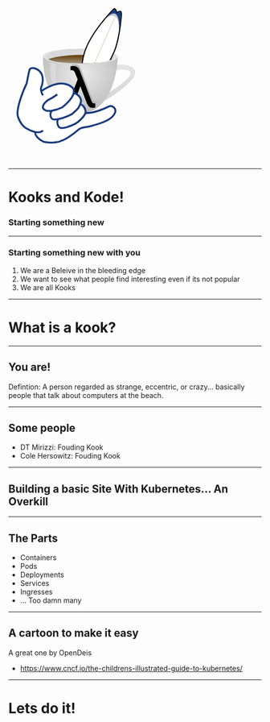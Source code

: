 <svg width="50%" height="50%" viewBox="0 0 6675 8053" fill="none" xmlns="http://www.w3.org/2000/svg">
							<path d="M3728.5 5497C2184.9 5399.8 1817.33 3493.83 1826.5 2553C1825.52 2426 2091 2145.5 3888.5 2140C5326.5 2135.6 5737 2413.5 5762.5 2553C5727.67 3574.83 5272.1 5594.2 3728.5 5497Z" fill="#C4C4C4"/>
							<path d="M3728.5 5497C2184.9 5399.8 1817.33 3493.83 1826.5 2553C1825.52 2426 2091 2145.5 3888.5 2140C5326.5 2135.6 5737 2413.5 5762.5 2553C5727.67 3574.83 5272.1 5594.2 3728.5 5497Z" fill="url(#paint0_radial)"/>
							<path d="M3728.5 5497C2184.9 5399.8 1817.33 3493.83 1826.5 2553C1825.52 2426 2091 2145.5 3888.5 2140C5326.5 2135.6 5737 2413.5 5762.5 2553C5727.67 3574.83 5272.1 5594.2 3728.5 5497Z" stroke="black"/>
							<path d="M2549.5 2846.5C2096.7 2801.3 1883.17 2632.67 1833 2554C1807.83 2503.83 1866.9 2377 2304.5 2271C2670.88 2182.25 3324.83 2153.17 3926.5 2155.06C4223.11 2155.99 4507.02 2164.45 4737.5 2177C5295.9 2207.4 5642.83 2390.67 5746.5 2478.5C5787.33 2503.67 5821.9 2580.4 5633.5 2686C5398 2818 4718.5 2922 3775.5 2922C2832.5 2922 3115.5 2903 2549.5 2846.5Z" fill="#E4E4E4"/>
							<path d="M2488 2922.5L2223.5 2862C2179.33 3361.67 2263 4468 2951 4896C2536.2 4476.8 2469.5 3405.67 2488 2922.5Z" fill="#DADADA"/>
							<path d="M1952.5 2528L1994.5 2477C2210.1 2187.4 3384.67 2145.67 3945 2161C4066 2119 5788.5 2286.5 5635 2528C5481.5 2769.5 5184.5 2760.5 4869 2839C4553.5 2917.5 3378.5 2909 2937 2867C2495.5 2825 2189.5 2737 2069 2667.5C1972.6 2611.9 1951.17 2551.33 1952.5 2528Z" fill="#D8D8D8"/>
							<path d="M3828.5 2458.5C2895.7 2458.5 2291.5 2607.17 2106 2681.5C2296.5 2779 2630.5 2881 3828.5 2899.5C4786.9 2914.3 5323.83 2760.33 5472.5 2681.5C5313.17 2607.17 4761.3 2458.5 3828.5 2458.5Z" fill="#C4C4C4"/>
							<path d="M3828.5 2458.5C2895.7 2458.5 2291.5 2607.17 2106 2681.5C2296.5 2779 2630.5 2881 3828.5 2899.5C4786.9 2914.3 5323.83 2760.33 5472.5 2681.5C5313.17 2607.17 4761.3 2458.5 3828.5 2458.5Z" fill="url(#paint1_linear)"/>
							<path d="M3828.5 2458.5C2895.7 2458.5 2291.5 2607.17 2106 2681.5C2296.5 2779 2630.5 2881 3828.5 2899.5C4786.9 2914.3 5323.83 2760.33 5472.5 2681.5C5313.17 2607.17 4761.3 2458.5 3828.5 2458.5Z" stroke="black"/>
							<path d="M5338 4422C5258.4 4572 5132.17 4767.5 5079 4846.5C7614.6 3298.5 6569.17 2948.17 5729.5 2966.5L5696.5 3226C6341.33 3146.83 7172.4 3275.2 5338 4422Z" fill="#C4C4C4"/>
							<path d="M5338 4422C5258.4 4572 5132.17 4767.5 5079 4846.5C7614.6 3298.5 6569.17 2948.17 5729.5 2966.5L5696.5 3226C6341.33 3146.83 7172.4 3275.2 5338 4422Z" fill="url(#paint2_linear)"/>
							<path d="M5338 4422C5258.4 4572 5132.17 4767.5 5079 4846.5C7614.6 3298.5 6569.17 2948.17 5729.5 2966.5L5696.5 3226C6341.33 3146.83 7172.4 3275.2 5338 4422Z" stroke="black"/>
							<path d="M3461.15 2946.73C3554.55 2946.73 3629.85 2965.8 3687.04 3003.92C3744.23 3042.05 3788.55 3106.38 3820 3196.93L4430.48 4782.45C4449.54 4831.06 4469.55 4864.9 4490.52 4883.96C4512.45 4902.07 4540.09 4911.12 4573.45 4911.12L4627.77 4906.84L4636.35 5124.15C4602.04 5135.59 4564.87 5141.3 4524.84 5141.3C4451.45 5141.3 4396.16 5132.73 4358.99 5115.57C4321.82 5097.46 4288.46 5067.91 4258.91 5026.93C4229.37 4985.95 4200.77 4927.33 4173.13 4851.08L3844.3 4003.27L3435.41 5117H3140.9L3704.2 3645.85L3566.95 3309.88C3545.02 3256.5 3521.2 3218.85 3495.46 3196.93C3470.68 3175.01 3436.84 3164.05 3393.95 3164.05L3326.76 3166.91L3325.33 2963.89C3365.36 2952.45 3410.63 2946.73 3461.15 2946.73Z" fill="#B4B4B4"/>
							<path d="M3407.15 3040.73C3500.55 3040.73 3575.85 3059.8 3633.04 3097.92C3690.23 3136.05 3734.55 3200.38 3766 3290.93L4376.48 4876.45C4395.54 4925.06 4415.55 4958.9 4436.52 4977.96C4458.45 4996.07 4486.09 5005.12 4519.45 5005.12L4573.77 5000.84L4582.35 5218.15C4548.04 5229.59 4510.87 5235.3 4470.84 5235.3C4397.45 5235.3 4342.16 5226.73 4304.99 5209.57C4267.82 5191.46 4234.46 5161.91 4204.91 5120.93C4175.37 5079.95 4146.77 5021.33 4119.13 4945.08L3790.3 4097.27L3381.41 5211H3086.9L3650.2 3739.85L3512.95 3403.88C3491.02 3350.5 3467.2 3312.85 3441.46 3290.93C3416.68 3269.01 3382.84 3258.05 3339.95 3258.05L3272.76 3260.91L3271.33 3057.89C3311.36 3046.45 3356.63 3040.73 3407.15 3040.73Z" fill="black"/>
							<path d="M1430.73 6514.08C1386.36 6505.77 1338.23 6492.7 1286.29 6473.71C899.561 6332.32 691.162 6204.79 510.942 5734.24C366.766 5357.8 753.285 4383.55 964.567 3943.49C993.637 3786.15 1062.66 3427.94 1106.19 3253.83C1160.6 3036.18 1606.05 3152.3 1753.62 3465.71C1871.68 3716.43 1778.01 4052.73 1716.42 4189.54C1712.42 4227.48 1712.94 4292.38 1727.54 4363.74C1873.4 4257.6 2256.48 4030.72 2621.98 3972.36C2987.49 3914 3240.2 4057.27 3320.87 4136.2C3401.22 4179.96 3474.58 4281.64 3442.03 4446.52C3768.93 4562.4 3836.62 4784.53 3829.6 4881.11C3816.44 4940.42 3802.27 4992.25 3787.32 5037.83C3866.25 5063.66 4032.4 5172.18 4065.6 5399.58C4070.57 5433.65 4066.93 5469.4 4056.52 5505.99C4211.44 5520.23 4554.1 5519.03 5300.82 5164.22C5359 5136.29 5500.46 5116.83 5600.8 5262.39C5726.23 5444.34 5544.67 5690.82 5283.27 5853.7C5074.15 5984 4509.23 6152.85 4252.91 6220.99L3965.64 6270.25C3909.47 6277.03 3762.94 6320.56 3626.18 6440.43C3455.22 6590.27 3014.69 6915.14 2790.01 6965.82C2686.55 7031.46 2318.97 7123.13 1858.59 7024.37C1445.9 6810.71 1374.87 6584.16 1430.73 6514.08Z" fill="white"/>
							<path d="M1818.57 6427.29C1770.06 6489.9 1595.68 6586.83 1286.29 6473.71C899.561 6332.32 691.162 6204.79 510.942 5734.24C366.766 5357.8 753.285 4383.55 964.567 3943.49C993.637 3786.15 1062.66 3427.94 1106.19 3253.83C1160.6 3036.18 1606.05 3152.3 1753.62 3465.71C1871.68 3716.43 1778.01 4052.73 1716.42 4189.54C1712.42 4227.48 1712.94 4292.38 1727.54 4363.74M1823.05 4576.68C1770.8 4512.87 1742.14 4435.08 1727.54 4363.74M1727.54 4363.74C1873.4 4257.6 2256.48 4030.72 2621.98 3972.36C2987.49 3914 3240.2 4057.27 3320.87 4136.2C3401.22 4179.96 3474.58 4281.64 3442.03 4446.52M2575.5 4531.87C2480.37 4597.76 2267 4739.77 2174.57 4780.71C2059.03 4831.89 1632.88 5157.76 1903.82 5344.69C1997.41 5409.26 2142.56 5413.57 2294.96 5389.12M2294.96 5389.12C2495.48 5356.95 2708.56 5275 2833.28 5215.05C3246.09 4879.68 3406.64 4625.76 3442.03 4446.52M2294.96 5389.12C2240.21 5442.94 2157.84 5596.15 2266.32 5778.49C2314.27 5859.07 2458.77 5865.35 2630.9 5833.43M3442.03 4446.52C3768.93 4562.4 3836.62 4784.53 3829.6 4881.11C3816.44 4940.42 3802.27 4992.25 3787.32 5037.83M2630.9 5833.43C2945.66 5775.08 3352.79 5588.99 3430.82 5495.88C3536.57 5369.69 3681.57 5360.22 3787.32 5037.83M2630.9 5833.43C2588.14 5874.27 2530.14 6007.95 2640.22 6216.02C2750.3 6424.09 3304.71 6193.71 3568.15 6052.51C3720.89 5948.03 3997.48 5713.62 4056.52 5505.99M3787.32 5037.83C3866.25 5063.66 4032.4 5172.18 4065.6 5399.58C4070.58 5433.65 4066.93 5469.4 4056.52 5505.99M4056.52 5505.99C4211.44 5520.23 4554.1 5519.03 5300.82 5164.22C5359 5136.29 5500.46 5116.83 5600.8 5262.39C5726.23 5444.34 5544.67 5690.82 5283.27 5853.7C5074.15 5984 4509.23 6152.85 4252.91 6220.99L3965.64 6270.25C3909.47 6277.03 3762.94 6320.56 3626.18 6440.43C3455.22 6590.27 3014.69 6915.14 2790.01 6965.82C2686.55 7031.46 2318.97 7123.13 1858.59 7024.37C1445.9 6810.71 1374.87 6584.16 1430.73 6514.08" stroke="#1A3B7E" stroke-width="100"/>
							<mask id="mask0" mask-type="alpha" maskUnits="userSpaceOnUse" x="3564" y="-1861" width="3974" height="4753">
							<path d="M5645 2516.5C5460.2 2897.7 4181.33 2916 3565 2877.5V480L5442.5 -1860L7537 -675.5C6983.33 229.667 5829.8 2135.3 5645 2516.5Z" fill="black" stroke="black"/>
							</mask>
							<g mask="url(#mask0)">
							<path d="M5709.84 199.411L5723.27 230.785L5752.06 212.47C5771.84 199.889 5806.04 182.533 5842.55 172.361C5876.99 162.763 5908.39 160.963 5931.63 169.857C5932.15 170.829 5932.78 172.063 5933.5 173.602C5936.16 179.328 5939.4 187.961 5942.66 200.074C5949.16 224.278 5955.39 261.201 5957.52 314.168C5958.8 345.824 5952.3 450.25 5936.75 600.915C5921.31 750.593 5897.18 943.8 5863.8 1151.65C5796.89 1568.39 5693.37 2040.33 5549.85 2339.46C5512.91 2416.45 5478.6 2490.32 5445.54 2561.48C5217.39 3052.65 5049.15 3414.84 4490.55 3783.95C4277.57 3911.53 4116.37 3968.54 4047.88 3985.42C3927.53 3792.12 3754.58 3224.41 3992.89 2389.96C4145.84 1854.37 4511.7 1288.66 4852.24 845.739C5192.69 402.932 5505 86.4158 5547.54 49.3704C5561.97 36.8066 5574.27 31.7812 5584.09 30.2454C5593.89 28.7117 5603.32 30.3295 5612.55 34.4052C5631.49 42.7654 5647.86 60.8195 5657.07 76.1287L5709.84 199.411Z" fill="white" stroke="black" stroke-width="58"/>
							<path d="M4073.27 3934.96L5715.77 234.146" stroke="#623A06" stroke-width="9"/>
							<path d="M5063.34 614.244C5747.47 1.37115 5859.12 771.619 5829.43 1233.35C5857.64 954.233 5869.51 369.273 5691.35 262.376C5612.66 220.806 5376.9 232.98 5063.34 614.244Z" fill="#C4C4C4"/>
							<path d="M5063.34 614.244C5747.47 1.37115 5859.12 771.619 5829.43 1233.35C5857.64 954.233 5869.51 369.273 5691.35 262.376C5612.66 220.806 5376.9 232.98 5063.34 614.244Z" stroke="black"/>
							<path d="M5064.87 612.352C5019.15 666.72 4976.95 717.501 4941.62 760.435C4984.62 705.968 5025.68 656.71 5064.87 612.352C5270.27 368.137 5546.81 51.5448 5590.75 48.6518C5644.47 45.1148 5693.72 179.808 5711.62 247.597C5757.88 222.545 5862.94 173.324 5913.08 176.861C5975.75 181.282 5850.4 1167.17 5823.54 1251.17C5880.21 670.575 5799.42 -218.946 5064.87 612.352Z" fill="#1A3B7E"/>
							</g>
							<defs>
							<radialGradient id="paint0_radial" cx="0" cy="0" r="1" gradientUnits="userSpaceOnUse" gradientTransform="translate(3794 3485) rotate(89.9881) scale(2015.39 2360.67)">
							<stop stop-color="#EBEBEB"/>
							<stop offset="1" stop-color="#BDBDBD"/>
							</radialGradient>
							<linearGradient id="paint1_linear" x1="3789.25" y1="2458.5" x2="3789.25" y2="2900.5" gradientUnits="userSpaceOnUse">
							<stop stop-color="#623A06"/>
							<stop offset="1" stop-color="#A3937F"/>
							</linearGradient>
							<linearGradient id="paint2_linear" x1="5876.61" y1="2965.83" x2="5876.61" y2="4846.5" gradientUnits="userSpaceOnUse">
							<stop stop-color="#E6E6E6"/>
							<stop offset="1" stop-color="#D5D5D5"/>
							</linearGradient>
							</defs>
							</svg>

<!-- .slide: data-transition="zoom" -->
---

# Kooks and Kode!

### Starting something new

<!-- .slide: data-transition="zoom" -->
---

### Starting something new with you
1. We are a Beleive in the bleeding edge
2. We want to see what people find interesting even if its not popular 
3. We are all Kooks

<!-- .slide: data-transition="zoom" -->
---

# What is a kook?

<!-- .slide: data-transition="zoom" -->
---

## You are! 
Defintion: A person regarded as strange, eccentric, or crazy... basically people that talk about computers at the beach.


<!-- .slide: data-transition="zoom" -->
---

## Some people
- DT Mirizzi: Fouding Kook
- Cole Hersowitz: Fouding Kook

<!-- .slide: data-transition="zoom" -->
---

## Building a basic Site With Kubernetes... An Overkill

<!-- .slide: data-transition="zoom" -->
---

## The Parts 
- Containers 
- Pods 
- Deployments 
- Services 
- Ingresses 
- ... Too damn many 

<!-- .slide: data-transition="zoom" -->
---

## A cartoon to make it easy 
A great one by OpenDeis 
- https://www.cncf.io/the-childrens-illustrated-guide-to-kubernetes/

<!-- .slide: data-transition="zoom" -->
---

# Lets do it! 
